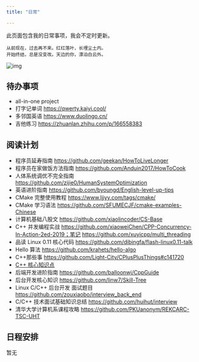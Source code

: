```yaml
---
title: "日常"

---
```


此页面包含我的日常事项，我会不定时更新。

```
从前现在，过去再不来。红红落叶，长埋尘土内。
开始终结，总是没变改。天边的你，漂泊白云外。
```

![img](https://cdn.jsdelivr.net/gh/lzxqaq/jsdelivr@master/image/costumes/au-revoir-1920-fashion-illustration-in-high-resolution-by-george-barbier-original-from-the-beinecke-rare-book--manuscript-library-digitally-enhanced-by-rawpixel_50805758536_o.jpg)

## 待办事项


- all-in-one project
- 打字记单词 https://qwerty.kaiyi.cool/
- 多邻国英语 https://www.duolingo.cn/
- 吉他练习 https://zhuanlan.zhihu.com/p/166558383

## 阅读计划

- 程序员延寿指南 https://github.com/geekan/HowToLiveLonger
- 程序员在家做饭方法指南 https://github.com/Anduin2017/HowToCook
- 人体系统调优不完全指南 https://github.com/zijie0/HumanSystemOptimization
- 英语进阶指南 https://github.com/byoungd/English-level-up-tips
- CMake 完整使用教程 https://www.ljjyy.com/tags/cmake/
- CMake 学习语法 https://github.com/SFUMECJF/cmake-examples-Chinese
- 计算机基础八股文 https://github.com/xiaolincoder/CS-Base
- C++ 并发编程实战 https://github.com/xiaoweiChen/CPP-Concurrency-In-Action-2ed-2019；笔记 https://github.com/xuyicpp/multi_threading
- 品读 Linux 0.11 核心代码 https://github.com/dibingfa/flash-linux0.11-talk
- Hello 算法 https://github.com/krahets/hello-algo
- C++那些事 https://github.com/Light-City/CPlusPlusThings#c141720
- [C++ 核心知识点](https://camo.githubusercontent.com/b6821ba76bf05faa85ca662a8aa4021b2c4ed1d575456c4d7f9073d12c126c18/68747470733a2f2f63646e2e6a7364656c6976722e6e65742f67682f726f6e6777656968652f496d616765486f737430312f677a682f4350504e6f7465732d6865726f6e677765692e706e67)
- 后端开发进阶指南 https://github.com/balloonwj/CppGuide
- 后台开发核心知识 https://github.com/linw7/Skill-Tree
- Linux C/C++ 后台开发 面试题目 https://github.com/zouxiaobo/interview_back_end
- C/C++ 技术面试基础知识总结 https://github.com/huihut/interview
- 清华大学计算机系课程攻略 https://github.com/PKUanonym/REKCARC-TSC-UHT

## 日程安排

暂无
<!-- 
#### 周一至周五：
- 7:20am - 7:30am：起床、洗漱
- 7:30am - 8:00am：运动
- 8:00am - 8:45am：做早餐、午餐、沐浴
- 8:45am - 9:30am：通勤时间
- 9:30am - 6:30pm：工作时间
- 6:30pm - 7:30pm：通勤时间
- 7:30pm - 8:00pm：晚餐时间
- 8:00pm - 8:30pm：娱乐社交时间
- 8:30pm - 11:00pm：学习工作时间

#### 周末：

时间安排可以灵活调整，增加户外活动：爬山、羽毛球、购物等。 -->
